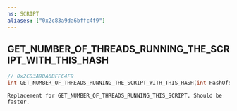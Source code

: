 ```yaml
---
ns: SCRIPT
aliases: ["0x2c83a9da6bffc4f9"]
---
```

## GET_NUMBER_OF_THREADS_RUNNING_THE_SCRIPT_WITH_THIS_HASH

```c
// 0x2C83A9DA6BFFC4F9
int GET_NUMBER_OF_THREADS_RUNNING_THE_SCRIPT_WITH_THIS_HASH(int HashOfScriptName);
```

```
Replacement for GET_NUMBER_OF_THREADS_RUNNING_THIS_SCRIPT. Should be faster.
```
